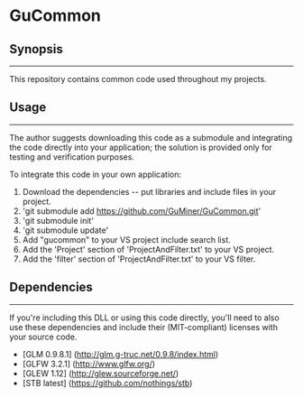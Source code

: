 # GuCommon
## Synopsis
-----------
This repository contains common code used throughout my projects. 

## Usage
--------------
The author suggests downloading this code as a submodule and integrating the code directly into your application; the solution is provided only for testing and verification purposes.

To integrate this code in your own application:
1. Download the dependencies -- put libraries and include files in your project.
2. 'git submodule add https://github.com/GuMiner/GuCommon.git'
3. 'git submodule init'
4. 'git submodule update'
5. Add "gucommon" to your VS project include search list.
6. Add the 'Project' section of 'ProjectAndFilter.txt' to your VS project.
7. Add the 'filter' section of 'ProjectAndFilter.txt' to your VS filter.

## Dependencies
---------------
If you're including this DLL or using this code directly, you'll need to also use these dependencies and include their (MIT-compliant) licenses with your source code.

* [GLM 0.9.8.1] (http://glm.g-truc.net/0.9.8/index.html)
* [GLFW 3.2.1] (http://www.glfw.org/)
* [GLEW 1.12] (http://glew.sourceforge.net/)
* [STB latest] (https://github.com/nothings/stb)